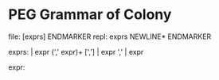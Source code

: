 # PEG Grammar of Colony

file: [exprs] ENDMARKER
repl: exprs NEWLINE* ENDMARKER

exprs:
    | expr (',' expr)+ [',']
    | expr ','
    | expr

expr:
    